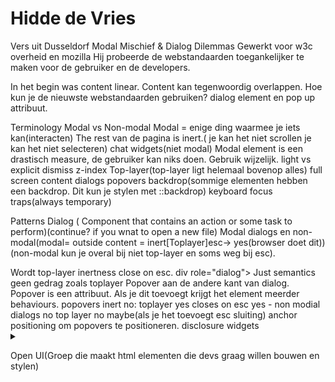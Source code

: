 # Hidde de Vries
Vers uit Dusseldorf
Modal Mischief & Dialog Dilemmas
Gewerkt voor w3c overheid en mozilla
Hij probeerde de webstandaarden toegankelijker te maken voor de gebruiker en de developers.

In het begin was content linear. Content kan tegenwoordig overlappen. Hoe kun je de nieuwste webstandaarden gebruiken? dialog element en pop up attribuut.

Terminology
Modal vs Non-modal Modal = enige ding waarmee je iets kan(interacten)
The rest van de pagina is inert.( je kan het niet scrollen je kan het niet selecteren)
chat widgets(niet modal)
Modal element is een drastisch measure, de gebruiker kan niks doen. Gebruik wijzelijk.
light vs explicit dismiss
z-index Top-layer(top-layer ligt helemaal bovenop alles)
full screen content 
dialogs
popovers
backdrop(sommige elementen hebben een backdrop. Dit kun je stylen met ::backdrop)
keyboard focus traps(always temporary)

Patterns
Dialog ( Component that contains an action or some task to perform)(continue? if you wnat to open a new file)
Modal dialogs en non-modal(modal= outside content = inert[Toplayer]esc-> yes(browser doet dit))(non-modal kun je overal bij niet top-layer en soms weg bij esc).
<dialog></dialog> Wordt top-layer inertness close on esc.
div role="dialog"> Just semantics geen gedrag zoals toplayer
Popover aan de andere kant van dialog. Popover is een attribuut. Als je dit toevoegt krijgt het element meerder behaviours. 
popovers inert no: toplayer yes closes on esc yes - non modial dialogs no top layer no maybe(als je het toevoegt esc sluiting)
anchor positioning om popovers te positioneren.
disclosure widgets 
<details>
    <summary>
    
Open UI(Groep die maakt html elementen die devs graag willen bouwen en stylen)